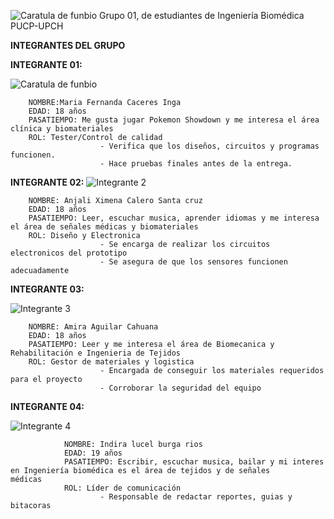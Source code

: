 ![Caratula de funbio](Imagenes/Trabajo%20funbio.png)
        Grupo 01, de estudiantes de Ingeniería Biomédica PUCP-UPCH
    
  **INTEGRANTES DEL GRUPO**

  
  **INTEGRANTE 01:**

![Caratula de funbio](https://github.com/mariaCaceresI/Funbio/blob/02a4ef82fed15c671fd9cb9f321e02f73b27d67d/Imagenes/WhatsApp%20Image%202025-08-20%20at%205.26.59%20PM.jpeg)

        NOMBRE:Maria Fernanda Caceres Inga
        EDAD: 18 años
        PASATIEMPO: Me gusta jugar Pokemon Showdown y me interesa el área clínica y biomateriales
        ROL: Tester/Control de calidad
                        - Verifica que los diseños, circuitos y programas funcionen.
                        - Hace pruebas finales antes de la entrega. 


**INTEGRANTE 02:**
![Integrante 2](https://github.com/mariaCaceresI/Funbio/blob/1a84b8f9a806eccc62b51eb6023a96a4468e42a5/Imagenes/IMG-20231002-WA0022.jpg)

        NOMBRE: Anjali Ximena Calero Santa cruz
        EDAD: 18 años
        PASATIEMPO: Leer, escuchar musica, aprender idiomas y me interesa el área de señales médicas y biomateriales
        ROL: Diseño y Electronica
                        - Se encarga de realizar los circuitos electronicos del prototipo
                        - Se asegura de que los sensores funcionen adecuadamente


**INTEGRANTE 03:**

![Integrante 3](https://github.com/mariaCaceresI/Funbio/blob/9065d5cbbea22f476034c20bdb774e5bd9642a36/Imagenes/WhatsApp%20Image%202025-08-20%20at%205.40.10%20PM.jpeg)

        NOMBRE: Amira Aguilar Cahuana
        EDAD: 18 años
        PASATIEMPO: Leer y me interesa el área de Biomecanica y Rehabilitación e Ingenieria de Tejidos
        ROL: Gestor de materiales y logistica
                        - Encargada de conseguir los materiales requeridos para el proyecto
                        - Corroborar la seguridad del equipo 


**INTEGRANTE 04:**

![Integrante 4](https://github.com/mariaCaceresI/Funbio/blob/837eeca832f995dba1493452e93e67b7e7d26e61/Imagenes/1d320803-5344-4b6a-8807-77bc4263988d.jpg)

                NOMBRE: Indira lucel burga rios
                EDAD: 19 años
                PASATIEMPO: Escribir, escuchar musica, bailar y mi interes en Ingeniería biomédica es el área de tejidos y de señales                    médicas
                ROL: Líder de comunicación
                        - Responsable de redactar reportes, guias y bitacoras


                        









